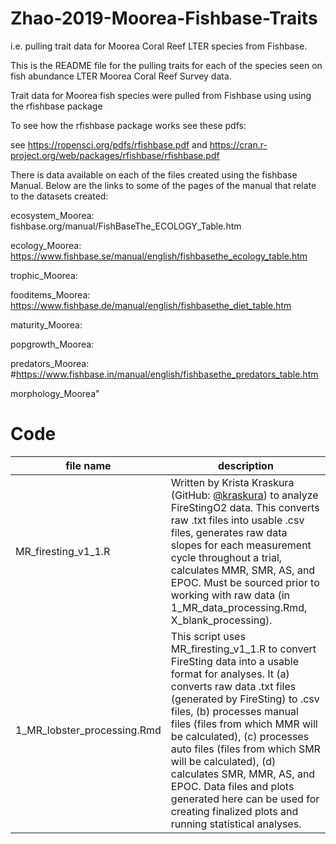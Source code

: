 # Zhao-2019-Moorea-Fishbase-Traits 
i.e. pulling trait data for Moorea Coral Reef LTER species from Fishbase. 

This  is the README file for the pulling traits for each of the species seen on fish abundance LTER Moorea Coral Reef Survey data. 

Trait data for Moorea fish species were pulled from Fishbase using  using the rfishbase package 


To see how the rfishbase package works see these pdfs:

see https://ropensci.org/pdfs/rfishbase.pdf and https://cran.r-project.org/web/packages/rfishbase/rfishbase.pdf


There is data available on each of the files created using the fishbase Manual. Below are the links to some of the pages of the manual that relate to the datasets created:

ecosystem_Moorea:
fishbase.org/manual/FishBaseThe_ECOLOGY_Table.htm

ecology_Moorea:
https://www.fishbase.se/manual/english/fishbasethe_ecology_table.htm

trophic_Moorea:

fooditems_Moorea:
https://www.fishbase.de/manual/english/fishbasethe_diet_table.htm

maturity_Moorea:

popgrowth_Moorea:

predators_Moorea:
#https://www.fishbase.in/manual/english/fishbasethe_predators_table.htm

morphology_Moorea"

# Code

file name | description 
---|-----------
MR_firesting_v1_1.R | Written by Krista Kraskura (GitHub: [@kraskura](https://github.com/kraskura)) to analyze FireStingO2 data. This converts raw .txt files into usable .csv files, generates raw data slopes for each measurement cycle throughout a trial, calculates MMR, SMR, AS, and EPOC. Must be sourced prior to working with raw data (in 1_MR_data_processing.Rmd, X_blank_processing).
1_MR_lobster_processing.Rmd | This script uses MR_firesting_v1_1.R to convert FireSting data into a usable format for analyses. It (a) converts raw data .txt files (generated by FireSting) to .csv files, (b) processes manual files (files from which MMR will be calculated), (c) processes auto files (files from which SMR will be calculated), (d) calculates SMR, MMR, AS, and EPOC. Data files and plots generated here can be used for creating finalized plots and running statistical analyses.
